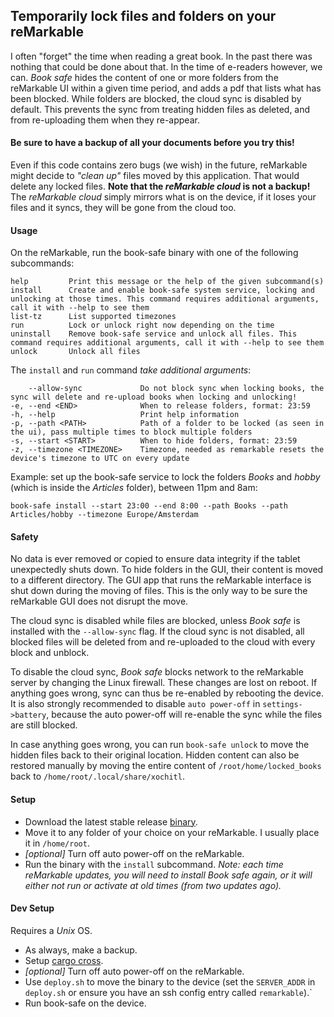 ## Temporarily lock files and folders on your reMarkable
I often "forget" the time when reading a great book. In the past there was nothing that could be done about that. In the time of e-readers however, we can. _Book safe_ hides the content of one or more folders from the reMarkable UI within a given time period, and adds a pdf that lists what has been blocked. While folders are blocked, the cloud sync is disabled by default. This prevents the sync from treating hidden files as deleted, and from re-uploading them when they re-appear.

#### Be sure to have a backup of all your documents before you try this!
Even if this code contains zero bugs (we wish) in the future, reMarkable might decide to _"clean up"_ files moved by this application. That would delete any locked files. __Note that the _reMarkable cloud_ is not a backup!__ The _reMarkable cloud_ simply mirrors what is on the device, if it loses your files and it syncs, they will be gone from the cloud too.

#### Usage
On the reMarkable, run the book-safe binary with one of the following subcommands:
```
help         Print this message or the help of the given subcommand(s)
install      Create and enable book-safe system service, locking and unlocking at those times. This command requires additional arguments, call it with --help to see them
list-tz      List supported timezones
run          Lock or unlock right now depending on the time
uninstall    Remove book-safe service and unlock all files. This command requires additional arguments, call it with --help to see them
unlock       Unlock all files
```
The `install` and `run` command _take additional arguments_:
```
    --allow-sync             Do not block sync when locking books, the sync will delete and re-upload books when locking and unlocking!
-e, --end <END>              When to release folders, format: 23:59
-h, --help                   Print help information
-p, --path <PATH>            Path of a folder to be locked (as seen in the ui), pass multiple times to block multiple folders
-s, --start <START>          When to hide folders, format: 23:59
-z, --timezone <TIMEZONE>    Timezone, needed as remarkable resets the device's timezone to UTC on every update
```

Example: set up the book-safe service to lock the folders _Books_ and _hobby_ (which is inside the _Articles_ folder), between 11pm and 8am:
```
book-safe install --start 23:00 --end 8:00 --path Books --path Articles/hobby --timezone Europe/Amsterdam
```

#### Safety
No data is ever removed or copied to ensure data integrity if the tablet unexpectedly shuts down. To hide folders in the GUI, their content is moved to a different directory. The GUI app that runs the reMarkable interface is shut down during the moving of files. This is the only way to be sure the reMarkable GUI does not disrupt the move.

The cloud sync is disabled while files are blocked, unless _Book safe_ is installed with the `--allow-sync` flag. If the cloud sync is not disabled, all blocked files will be deleted from and re-uploaded to the cloud with every block and unblock.

To disable the cloud sync, _Book safe_ blocks network to the reMarkable server by changing the Linux firewall. These changes are lost on reboot. If anything goes wrong, sync can thus be re-enabled by rebooting the device. It is also strongly recommended to disable `auto power-off` in `settings->battery`, because the auto power-off will re-enable the sync while the files are still blocked.

In case anything goes wrong, you can run `book-safe unlock` to move the hidden files back to their original location. Hidden content can also be restored manually by moving the entire content of `/root/home/locked_books` back to `/home/root/.local/share/xochitl`.

#### Setup 
- Download the latest stable release [binary](https://github.com/dvdsk/Book-safe/releases).
- Move it to any folder of your choice on your reMarkable. I usually place it in `/home/root`.
- _[optional]_ Turn off auto power-off on the reMarkable.
- Run the binary with the `install` subcommand. _Note: each time reMarkable updates, you will need to install Book safe again, or it will either not run or activate at old times (from two updates ago)._

#### Dev Setup
Requires a _Unix_ OS.

- As always, make a backup.
- Setup [cargo cross](https://github.com/cross-rs/cross).
- _[optional]_ Turn off auto power-off on the reMarkable.
- Use `deploy.sh` to move the binary to the device (set the `SERVER_ADDR` in `deploy.sh` or ensure you have an ssh config entry called `remarkable`).`
- Run book-safe on the device.
